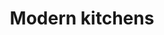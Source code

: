 ---
layout: category.ect
href: '/kitchens/models/modern'
lang: en
title: "Modern kitchens"
importance: 1
description: "Attractive and provocative. Irresistibly fresh models with temperamentally youth flavour."
highlights:
  - 
    caption: 'A selection of particle board of a new generation'
    photo: '/kitchens/models/modern/angela/particle-board-of-a-new-generation.png'
  - 
    caption: 'Practical and comfortable design'
    photo: '/kitchens/models/modern/ernesta/practical-kitchen.png'
  - 
    caption: 'A variety of modern colour solutions'
    photo: '/kitchens/models/modern/liviana/wonderful-vision.png'
  - 
    caption: 'Luxury and style with combinations of mat and gloss finishes'
    photo: '/kitchens/models/modern/tiziana/luxury-and-style.png'
  - 
    caption: 'Modern technologies and handleless doors'
    photo: '/kitchens/models/modern/tiziana/handless-design-solution.png'
---